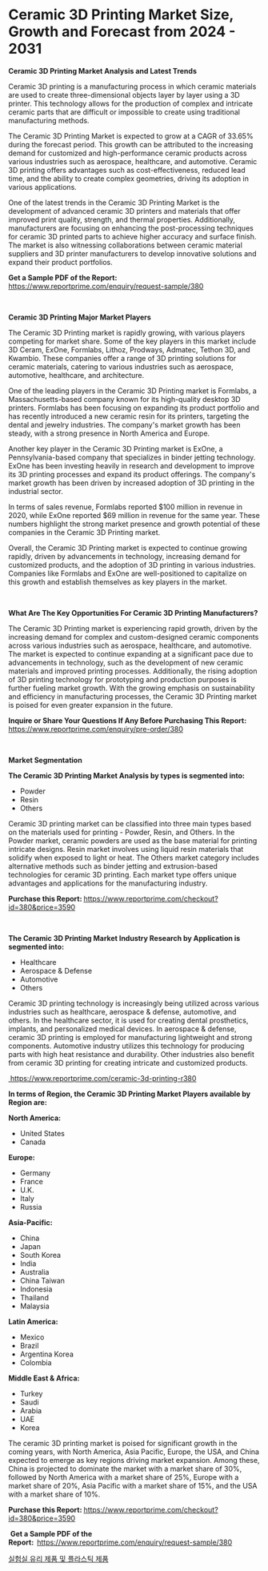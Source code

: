 <p><h1>Ceramic 3D Printing Market Size, Growth and Forecast from 2024 - 2031</h1></p><p><strong>Ceramic 3D Printing Market Analysis and Latest Trends</strong></p>
<p><p>Ceramic 3D printing is a manufacturing process in which ceramic materials are used to create three-dimensional objects layer by layer using a 3D printer. This technology allows for the production of complex and intricate ceramic parts that are difficult or impossible to create using traditional manufacturing methods.</p><p>The Ceramic 3D Printing Market is expected to grow at a CAGR of 33.65% during the forecast period. This growth can be attributed to the increasing demand for customized and high-performance ceramic products across various industries such as aerospace, healthcare, and automotive. Ceramic 3D printing offers advantages such as cost-effectiveness, reduced lead time, and the ability to create complex geometries, driving its adoption in various applications.</p><p>One of the latest trends in the Ceramic 3D Printing Market is the development of advanced ceramic 3D printers and materials that offer improved print quality, strength, and thermal properties. Additionally, manufacturers are focusing on enhancing the post-processing techniques for ceramic 3D printed parts to achieve higher accuracy and surface finish. The market is also witnessing collaborations between ceramic material suppliers and 3D printer manufacturers to develop innovative solutions and expand their product portfolios.</p></p>
<p><strong>Get a Sample PDF of the Report:&nbsp;</strong> <a href="https://www.reportprime.com/enquiry/request-sample/380">https://www.reportprime.com/enquiry/request-sample/380</a></p>
<p>&nbsp;</p>
<p><strong>Ceramic 3D Printing Major Market Players</strong></p>
<p><p>The Ceramic 3D Printing market is rapidly growing, with various players competing for market share. Some of the key players in this market include 3D Ceram, ExOne, Formlabs, Lithoz, Prodways, Admatec, Tethon 3D, and Kwambio. These companies offer a range of 3D printing solutions for ceramic materials, catering to various industries such as aerospace, automotive, healthcare, and architecture.</p><p>One of the leading players in the Ceramic 3D Printing market is Formlabs, a Massachusetts-based company known for its high-quality desktop 3D printers. Formlabs has been focusing on expanding its product portfolio and has recently introduced a new ceramic resin for its printers, targeting the dental and jewelry industries. The company's market growth has been steady, with a strong presence in North America and Europe.</p><p>Another key player in the Ceramic 3D Printing market is ExOne, a Pennsylvania-based company that specializes in binder jetting technology. ExOne has been investing heavily in research and development to improve its 3D printing processes and expand its product offerings. The company's market growth has been driven by increased adoption of 3D printing in the industrial sector.</p><p>In terms of sales revenue, Formlabs reported $100 million in revenue in 2020, while ExOne reported $69 million in revenue for the same year. These numbers highlight the strong market presence and growth potential of these companies in the Ceramic 3D Printing market.</p><p>Overall, the Ceramic 3D Printing market is expected to continue growing rapidly, driven by advancements in technology, increasing demand for customized products, and the adoption of 3D printing in various industries. Companies like Formlabs and ExOne are well-positioned to capitalize on this growth and establish themselves as key players in the market.</p></p>
<p>&nbsp;</p>
<p><strong>What Are The Key Opportunities For Ceramic 3D Printing Manufacturers?</strong></p>
<p><p>The Ceramic 3D Printing market is experiencing rapid growth, driven by the increasing demand for complex and custom-designed ceramic components across various industries such as aerospace, healthcare, and automotive. The market is expected to continue expanding at a significant pace due to advancements in technology, such as the development of new ceramic materials and improved printing processes. Additionally, the rising adoption of 3D printing technology for prototyping and production purposes is further fueling market growth. With the growing emphasis on sustainability and efficiency in manufacturing processes, the Ceramic 3D Printing market is poised for even greater expansion in the future.</p></p>
<p><strong>Inquire or Share Your Questions If Any Before Purchasing This Report:</strong> <a href="https://www.reportprime.com/enquiry/pre-order/380">https://www.reportprime.com/enquiry/pre-order/380</a></p>
<p>&nbsp;</p>
<p><strong>Market Segmentation</strong></p>
<p><strong>The Ceramic 3D Printing Market Analysis by types is segmented into:</strong></p>
<p><ul><li>Powder</li><li>Resin</li><li>Others</li></ul></p>
<p><p>Ceramic 3D printing market can be classified into three main types based on the materials used for printing - Powder, Resin, and Others. In the Powder market, ceramic powders are used as the base material for printing intricate designs. Resin market involves using liquid resin materials that solidify when exposed to light or heat. The Others market category includes alternative methods such as binder jetting and extrusion-based technologies for ceramic 3D printing. Each market type offers unique advantages and applications for the manufacturing industry.</p></p>
<p><strong>Purchase this Report:&nbsp;</strong><a href="https://www.reportprime.com/checkout?id=380&price=3590">https://www.reportprime.com/checkout?id=380&price=3590</a></p>
<p>&nbsp;</p>
<p><strong>The Ceramic 3D Printing Market Industry Research by Application is segmented into:</strong></p>
<p><ul><li>Healthcare</li><li>Aerospace & Defense</li><li>Automotive</li><li>Others</li></ul></p>
<p><p>Ceramic 3D printing technology is increasingly being utilized across various industries such as healthcare, aerospace & defense, automotive, and others. In the healthcare sector, it is used for creating dental prosthetics, implants, and personalized medical devices. In aerospace & defense, ceramic 3D printing is employed for manufacturing lightweight and strong components. Automotive industry utilizes this technology for producing parts with high heat resistance and durability. Other industries also benefit from ceramic 3D printing for creating intricate and customized products.</p></p>
<p><a href="https://www.reportprime.com/ceramic-3d-printing-r380">&nbsp;https://www.reportprime.com/ceramic-3d-printing-r380</a></p>
<p><strong>In terms of Region, the Ceramic 3D Printing Market Players available by Region are:</strong></p>
<p>
    <p> <strong> North America: </strong>
        <ul>
            <li>United States</li>
            <li>Canada</li>
        </ul>
        </p> 
    <p> <strong> Europe: </strong>
        <ul>
            <li>Germany</li>
            <li>France</li>
            <li>U.K.</li>
            <li>Italy</li>
            <li>Russia</li>
        </ul>
        </p> 
    <p> <strong> Asia-Pacific: </strong>
        <ul>
            <li>China</li>
            <li>Japan</li>
            <li>South Korea</li>
            <li>India</li>
            <li>Australia</li>
            <li>China Taiwan</li>
            <li>Indonesia</li>
            <li>Thailand</li>
            <li>Malaysia</li>
        </ul>
        </p> 
    <p> <strong> Latin America: </strong>
        <ul>
            <li>Mexico</li>
            <li>Brazil</li>
            <li>Argentina Korea</li>
            <li>Colombia</li>
        </ul>
        </p> 
    <p> <strong> Middle East & Africa: </strong>
        <ul>
            <li>Turkey</li>
            <li>Saudi</li>
            <li>Arabia</li>
            <li>UAE</li>
            <li>Korea</li>
        </ul>
    </p>
    </p>
<p><p>The ceramic 3D printing market is poised for significant growth in the coming years, with North America, Asia Pacific, Europe, the USA, and China expected to emerge as key regions driving market expansion. Among these, China is projected to dominate the market with a market share of 30%, followed by North America with a market share of 25%, Europe with a market share of 20%, Asia Pacific with a market share of 15%, and the USA with a market share of 10%.</p></p>
<p><strong>Purchase this Report: </strong><a href="https://www.reportprime.com/checkout?id=380&price=3590">https://www.reportprime.com/checkout?id=380&price=3590</a></p>
<p>&nbsp;<strong>Get a Sample PDF of the Report:&nbsp;&nbsp;</strong><a href="https://www.reportprime.com/enquiry/request-sample/380">https://www.reportprime.com/enquiry/request-sample/380</a></p>
<p><strong></strong></p>
<p><p><a href="https://medium.com/@clairhane1954/%EC%97%B0%EA%B5%AC%EC%86%8C-%EC%9C%A0%EB%A6%AC%EA%B8%B0%EA%B5%AC-%EB%B0%8F-%ED%94%8C%EB%9D%BC%EC%8A%A4%ED%8B%B1-%EC%9A%A9%ED%92%88-%EC%8B%9C%EC%9E%A5-%EB%B3%B4%EA%B3%A0%EC%84%9C%EB%8A%94-%EC%9D%B4-%EC%8B%9C%EC%9E%A5%EC%9D%98-%EC%B5%9C%EC%8B%A0-%EB%8F%99%ED%96%A5%EA%B3%BC-%EC%84%B1%EC%9E%A5-%EA%B8%B0%ED%9A%8C%EB%A5%BC-%EB%B0%9D%ED%98%80%EC%A4%8D%EB%8B%88%EB%8B%A4-5a199ee778e7">실험실 유리 제품 및 플라스틱 제품</a></p></p>